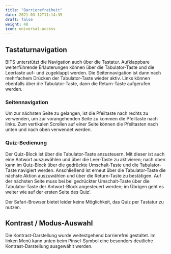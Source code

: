 ```yaml
---
title: "Barrierefreiheit"
date: 2021-03-12T11:14:35
draft: false
weight: 40
icon: universal-access
---
```


## Tastaturnavigation

BITS unterstützt die Navigation auch über die Tastatur. Aufklappbare weiterführende Erläuterungen können über die Tabulator-Taste und die Leertaste auf- und zugeklappt werden. Die Seitennavigation ist dann nach mehrfachem Drücken der Tabulator-Taste wieder aktiv. Links können ebenfalls über die Tabulator-Taste, dann die Return-Taste aufgerufen werden.

### Seitennavigation

Um zur nächsten Seite zu gelangen, ist die Pfeiltaste nach rechts zu verwenden, um zur vorangehenden Seite zu kommen die Pfeiltaste nach links. Zum vertikalen Scrollen auf einer Seite können die Pfeiltasten nach unten und nach oben verwendet werden.

### Quiz-Bedienung

Der Quiz-Block ist über die Tabulator-Taste anzusteuern. Mit dieser ist auch eine Antwort auszuwählen und über die Leer-Taste zu aktivieren; nach oben kann im Quiz-Block über die gedrückte Umschalt-Taste und die Tabulator-Taste navigiert werden. Anschließend ist erneut über die Tabulator-Taste die nächste Aktion auszuwählen und über die Return-Taste zu bestätigen. Auf der nächsten Seite muss bei bei gedrückter Umschalt-Taste über die Tabulator-Taste der Antwort-Block angesteuert werden; im Übrigen geht es weiter wie auf der ersten Seite des Quiz'.

Der Safari-Browser bietet leider keine Möglichkeit, das Quiz per Tastatur zu nutzen.

## Kontrast / Modus-Auswahl

Die Kontrast-Darstellung wurde weitestgehend barrierefrei gestaltet. Im linken Menü kann unten beim Pinsel-Symbol eine besonders deutliche Kontrast-Darstellung ausgewählt werden.
